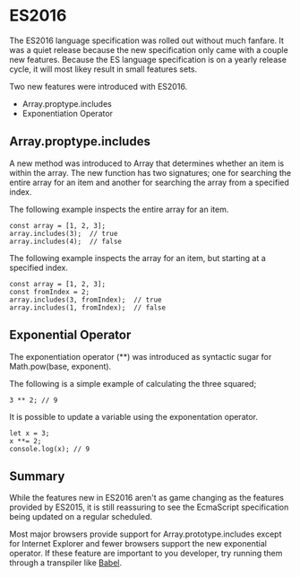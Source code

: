 # ES2016

The ES2016 language specification was rolled out without much fanfare. It was a quiet release because the new specification only came with a couple new features. Because the ES language specification is on a yearly release cycle, it will most likey result in small features sets.

Two new features were introduced with ES2016.
* Array.proptype.includes
* Exponentiation Operator

## Array.proptype.includes

A new method was introduced to Array that determines whether an item is within the array. The new function has two signatures; one for searching the entire array for an item and another for searching the array from a specified index.


The following example inspects the entire array for an item.

````
const array = [1, 2, 3];
array.includes(3);  // true
array.includes(4);  // false
````


The following example inspects the array for an item, but starting at a specified index.

````
const array = [1, 2, 3];
const fromIndex = 2;
array.includes(3, fromIndex);  // true
array.includes(1, fromIndex);  // false
````

## Exponential Operator

The exponentiation operator (**) was introduced as syntactic sugar for Math.pow(base, exponent).

The following is a simple example of calculating the three squared;

````
3 ** 2; // 9
````

It is possible to update a variable using the exponentation operator.

````
let x = 3;
x **= 2;
console.log(x); // 9
````

## Summary

While the features new in ES2016 aren't as game changing as the features provided by ES2015, it is still reassuring to see the EcmaScript specification being updated on a regular scheduled.

Most major browsers provide support for Array.prototype.includes except for Internet Explorer and fewer browsers support the new exponential operator. If these feature are important to you developer, try running them through a transpiler like [Babel](https://babeljs.io).
